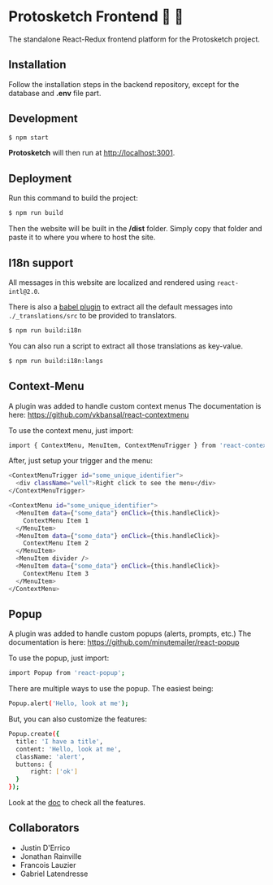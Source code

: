 # Protosketch Frontend :art: :triangular_ruler:

The standalone React-Redux frontend platform for the Protosketch project.

## Installation

Follow the installation steps in the backend repository, except for the database and **.env** file part.

## Development

```bash
$ npm start
```
**Protosketch** will then run at [http://localhost:3001](http://localhost:3001).

## Deployment

Run this command to build the project:

```bash
$ npm run build
```

Then the website will be built in the **/dist** folder. Simply copy that folder and paste it to where you where to host the site.

## I18n support

All messages in this website are localized and rendered using `react-intl@2.0`.

There is also a [babel plugin](https://github.com/yahoo/babel-plugin-react-intl) to extract all the default messages into `./_translations/src` to be provided to translators.

```bash
$ npm run build:i18n
```

You can also run a script to extract all those translations as key-value.

```bash
$ npm run build:i18n:langs
```

## Context-Menu

A plugin was added to handle custom context menus
The documentation is here: https://github.com/vkbansal/react-contextmenu

To use the context menu, just import:

```bash
import { ContextMenu, MenuItem, ContextMenuTrigger } from 'react-contextmenu';
```

After, just setup your trigger and the menu:

```bash
<ContextMenuTrigger id="some_unique_identifier">
  <div className="well">Right click to see the menu</div>
</ContextMenuTrigger>

<ContextMenu id="some_unique_identifier">
  <MenuItem data={"some_data"} onClick={this.handleClick}>
    ContextMenu Item 1
  </MenuItem>
  <MenuItem data={"some_data"} onClick={this.handleClick}>
    ContextMenu Item 2
  </MenuItem>
  <MenuItem divider />
  <MenuItem data={"some_data"} onClick={this.handleClick}>
    ContextMenu Item 3
  </MenuItem>
</ContextMenu>
```

## Popup

A plugin was added to handle custom popups (alerts, prompts, etc.)
The documentation is here: https://github.com/minutemailer/react-popup

To use the popup, just import:

```bash
import Popup from 'react-popup';
```

There are multiple ways to use the popup. The easiest being:

```bash
Popup.alert('Hello, look at me');
```

But, you can also customize the features:

```bash
Popup.create({
  title: 'I have a title',
  content: 'Hello, look at me',
  className: 'alert',
  buttons: {
      right: ['ok']
  }
});
```

Look at the [doc](https://github.com/minutemailer/react-popup) to check all the features.

## Collaborators

- Justin D'Errico
- Jonathan Rainville
- Francois Lauzier
- Gabriel Latendresse
